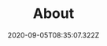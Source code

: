---
title: 'About'
urlTitle: 'andrew-ross'
excerpt: 'Read More >>>'
coverImage: 'https://res.cloudinary.com/asross311/image/upload/v1598947180/portfolio/IMG_3824_1_8_egnkfs.jpg'
articleImage: 'https://res.cloudinary.com/asross311/image/upload/v1600351981/portfolio/IMG_0032_seapn2.jpg'
date: "2020-09-05T08:35:07.322Z"
email: 'mailto:andrew.simpson.ross@gmail.com'
github: 'https://github.com/DopamineDriven'
linkedin: 'https://www.linkedin.com/in/asross/'
twitter: 'https://twitter.com/Dopamine_Driven'
ogImage:
  url: 'https://res.cloudinary.com/asross311/image/upload/v1598947180/portfolio/IMG_3824_1_8_egnkfs.jpg'
---